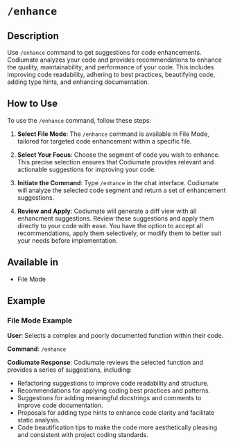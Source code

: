 # `/enhance`

## Description
Use `/enhance` command to get suggestions for code enhancements. Codiumate analyzes your code and provides recommendations to enhance the quality, maintainability, and performance of your code. This includes improving code readability, adhering to best practices, beautifying code, adding type hints, and enhancing documentation. 

## How to Use
To use the `/enhance` command, follow these steps:

1. **Select File Mode**: The `/enhance` command is available in File Mode, tailored for targeted code enhancement within a specific file. 

2. **Select Your Focus**: Choose the segment of code you wish to enhance. This precise selection ensures that Codiumate provides relevant and actionable suggestions for improving your code.

3. **Initiate the Command**: Type `/enhance` in the chat interface. Codiumate will analyze the selected code segment and return a set of enhancement suggestions.

4. **Review and Apply**: Codiumate will generate a diff view with all enhancment suggestions. Review these suggestions and apply them directly to your code with ease. You have the option to accept all recommendations, apply them selectively, or modify them to better suit your needs before implementation.

## Available in
- File Mode

## Example

### File Mode Example
**User**: Selects a complex and poorly documented function within their code.

**Command**: `/enhance`

**Codiumate Response**: Codiumate reviews the selected function and provides a series of suggestions, including:

- Refactoring suggestions to improve code readability and structure.
- Recommendations for applying coding best practices and patterns.
- Suggestions for adding meaningful docstrings and comments to improve code documentation.
- Proposals for adding type hints to enhance code clarity and facilitate static analysis.
- Code beautification tips to make the code more aesthetically pleasing and consistent with project coding standards.
